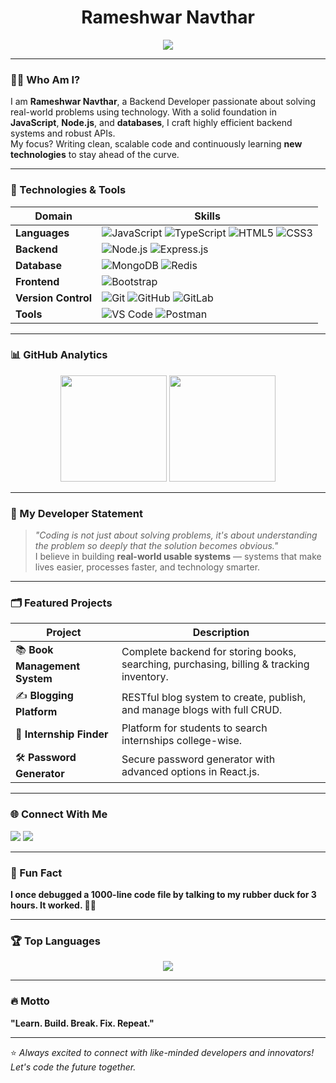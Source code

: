 <!-- Banner Section -->
<h1 align="center"> Rameshwar Navthar</h1>
<p align="center">
    <img src="https://readme-typing-svg.demolab.com?font=Fira+Code&weight=700&pause=900&color=29F7FF&center=true&vCenter=true&repeat=true&width=700&lines=Backend+Dev+%7C+API+Expert+%7C+Problem+Solver;Node.js+%7C+Express.js+%7C+MongoDB+%7C+Redis+%7C+Cloud+Technologies;Learning%2C+Building%2C+Innovating+Every+Day+%F0%9F%9A%80">
</p>

---

### 🧑‍💻 Who Am I?
I am **Rameshwar Navthar**, a Backend Developer passionate about solving real-world problems using technology. With a solid foundation in **JavaScript**, **Node.js**, and **databases**, I craft highly efficient backend systems and robust APIs.  
My focus? Writing clean, scalable code and continuously learning **new technologies** to stay ahead of the curve.

---

### 🔗 Technologies & Tools

| Domain | Skills |
|---|---|
| **Languages** | ![JavaScript](https://img.shields.io/badge/JavaScript-F7DF1E?style=flat-square&logo=javascript&logoColor=black) ![TypeScript](https://img.shields.io/badge/TypeScript-3178C6?style=flat-square&logo=typescript&logoColor=white) ![HTML5](https://img.shields.io/badge/HTML5-E34F26?style=flat-square&logo=html5&logoColor=white) ![CSS3](https://img.shields.io/badge/CSS3-1572B6?style=flat-square&logo=css3&logoColor=white) |
| **Backend** | ![Node.js](https://img.shields.io/badge/Node.js-339933?style=flat-square&logo=nodedotjs&logoColor=white) ![Express.js](https://img.shields.io/badge/Express.js-000000?style=flat-square&logo=express&logoColor=white) |
| **Database** | ![MongoDB](https://img.shields.io/badge/MongoDB-47A248?style=flat-square&logo=mongodb&logoColor=white) ![Redis](https://img.shields.io/badge/Redis-DC382D?style=flat-square&logo=redis&logoColor=white) |
| **Frontend** | ![Bootstrap](https://img.shields.io/badge/Bootstrap-7952B3?style=flat-square&logo=bootstrap&logoColor=white) |
| **Version Control** | ![Git](https://img.shields.io/badge/Git-F05032?style=flat-square&logo=git&logoColor=white) ![GitHub](https://img.shields.io/badge/GitHub-181717?style=flat-square&logo=github&logoColor=white) ![GitLab](https://img.shields.io/badge/GitLab-FC6D26?style=flat-square&logo=gitlab&logoColor=white) |
| **Tools** | ![VS Code](https://img.shields.io/badge/VSCode-007ACC?style=flat-square&logo=visualstudiocode&logoColor=white) ![Postman](https://img.shields.io/badge/Postman-FF6C37?style=flat-square&logo=postman&logoColor=white) |

---

### 📊 GitHub Analytics
<div align="center">
    <img height="170" src="https://github-readme-stats.vercel.app/api?username=JayRameshwar-N&show_icons=true&theme=radical&count_private=true" />
    <img height="170" src="https://github-readme-streak-stats.herokuapp.com/?user=JayRameshwar-N&theme=radical" />
</div>

---

### 🌟 My Developer Statement
> *"Coding is not just about solving problems, it's about understanding the problem so deeply that the solution becomes obvious."*  
> I believe in building **real-world usable systems** — systems that make lives easier, processes faster, and technology smarter.  

---

### 🗂️ Featured Projects
| Project | Description |
|---|---|
| 📚 **Book Management System** | Complete backend for storing books, searching, purchasing, billing & tracking inventory. |
| ✍️ **Blogging Platform** | RESTful blog system to create, publish, and manage blogs with full CRUD. |
| 🔗 **Internship Finder** | Platform for students to search internships college-wise. |
| 🛠️ **Password Generator** | Secure password generator with advanced options in React.js. |

---

### 🌐 Connect With Me
<p>
    <a href="linkedin.com/in/rameshwarnavathar" target="_blank"><img src="https://img.shields.io/badge/-LinkedIn-0077B5?style=flat-square&logo=Linkedin&logoColor=white"/></a>
    <a href="mailto:rameshwarsahebrao72@gmail.com" target="_blank"><img src="https://img.shields.io/badge/-Gmail-D14836?style=flat-square&logo=Gmail&logoColor=white"/></a>
</p>

---

### 📢 Fun Fact
**I once debugged a 1000-line code file by talking to my rubber duck for 3 hours. It worked. 🦆✨**

---

### 🏆 Top Languages
<p align="center">
    <img src="https://github-readme-stats.vercel.app/api/top-langs/?username=JayRameshwar-N&layout=compact&theme=radical" />
</p>

---

### 🔥 Motto
**"Learn. Build. Break. Fix. Repeat."**

---

⭐️ *Always excited to connect with like-minded developers and innovators! Let's code the future together.*  
